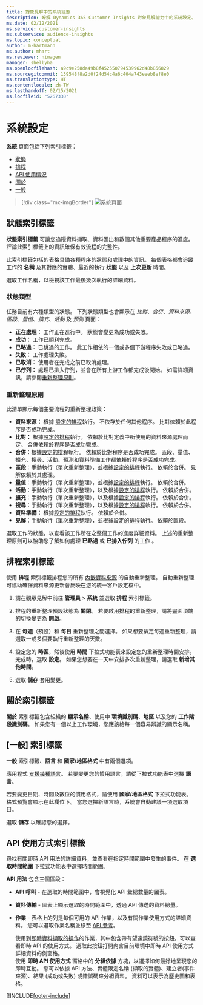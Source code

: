 ```yaml
---
title: 對象見解中的系統組態
description: 瞭解 Dynamics 365 Customer Insights 對象見解能力中的系統設定。
ms.date: 02/12/2021
ms.service: customer-insights
ms.subservice: audience-insights
ms.topic: conceptual
author: m-hartmann
ms.author: mhart
ms.reviewer: nimagen
manager: shellyha
ms.openlocfilehash: a9c9e258da49b8f452550794539962d48b856829
ms.sourcegitcommit: 139548f8a2d0f24d54c4a6c404a743eeeb8ef8e0
ms.translationtype: HT
ms.contentlocale: zh-TW
ms.lasthandoff: 02/15/2021
ms.locfileid: "5267330"
---
```

# <a name="system-configuration"></a>系統設定

**系統** 頁面包括下列索引標籤：
- [狀態](#status-tab)
- [排程](#schedule-tab)
- [API 使用情況](#api-usage-tab)
- [關於](#about-tab)
- [一般](#general-tab)

> [!div class="mx-imgBorder"]
> ![系統頁面](media/system-tabs.png "系統頁面")

## <a name="status-tab"></a>狀態索引標籤

**狀態索引標籤** 可讓您追蹤資料擷取、資料匯出和數個其他重要產品程序的進度。 評論此索引標籤上的資訊確保有效流程的完整性。

此索引標籤包括的表格具備各種程序的狀態和處理中的資訊。 每個表格都會追蹤工作的 **名稱** 及其對應的實體、最近的執行 **狀態** 以及 **上次更新** 時間。

選取工作名稱，以檢視該工作最後幾次執行的詳細資料。

### <a name="status-types"></a>狀態類型

任務目前有六種類型的狀態。 下列狀態類型也會顯示在 *比對*、*合併*、*資料來源*、*區段*、*量值*、*擴充*、*活動* 及 *預測* 頁面：

- **正在處理：** 工作正在進行中。 狀態會變更為成功或失敗。
- **成功：** 工作已順利完成。
- **已略過：** 已跳過的工作。 此工作相依的一個或多個下游程序失敗或已略過。
- **失敗：** 工作處理失敗。
- **已取消：** 使用者在完成之前已取消處理。
- **已佇列：** 處理已排入佇列，並會在所有上游工作都完成後開始。 如需詳細資訊，請參閱[重新整理原則](#refresh-policies)。

### <a name="refresh-policies"></a>重新整理原則

此清單顯示每個主要流程的重新整理政策：

- **資料來源：** 根據 [設定的排程](#schedule-tab)執行。 不依存於任何其他程序。 比對依賴於此程序是否成功完成。
- **比對：** 根據[設定的排程](#schedule-tab)執行。 依賴於比對定義中所使用的資料來源處理而定。 合併依賴於程序是否成功完成。
- **合併**：根據[設定的排程](#schedule-tab)執行。 依賴於比對程序是否成功完成。 區段、量值、擴充、搜尋、活動、預測和資料準備工作都依賴於程序是否成功完成。
- **區段**：手動執行（單次重新整理），並根據[設定的排程](#schedule-tab)執行。 依賴於合併。 見解依賴於其處理。
- **量值**：手動執行（單次重新整理），並根據[設定的排程](#schedule-tab)執行。 依賴於合併。
- **活動**：手動執行（單次重新整理），以及根據[設定的排程](#schedule-tab)執行。 依賴於合併。
- **擴充**：手動執行（單次重新整理），以及根據[設定的排程](#schedule-tab)執行。 依賴於合併。
- **搜尋**：手動執行（單次重新整理），以及根據[設定的排程](#schedule-tab)執行。 依賴於合併。
- **資料準備：** 根據[設定的排程](#schedule-tab)執行。 依賴於合併。
- **見解**：手動執行（單次重新整理），並根據[設定的排程](#schedule-tab)執行。 依賴於區段。

選取工作的狀態，以查看該工作所在之整個工作的進度詳細資料。 上述的重新整理原則可以協助您了解如何處理 **已略過** 或 **已排入佇列** 的工作 。

## <a name="schedule-tab"></a>排程索引標籤

使用 **排程** 索引標籤排程您的所有 [內嵌資料來源](data-sources.md) 的自動重新整理。 自動重新整理可協助確保資料來源更新會反映在您的統一客戶設定檔中。

1. 請在觀眾見解中前往 **管理員**  > **系統** 並選取 **排程** 索引標籤。

2. 排程的重新整理預設狀態為 **關閉**。 若要啟用排程的重新整理，請將畫面頂端的切換變更為 **開啟**。

3. 在 **每週**（預設）和 **每日** 重新整理之間選擇。 如果想要排定每週重新整理，請選取一或多個要執行重新整理的天數。

4. 設定您的 **時區**，然後使用 **時間** 下拉式功能表來設定您的重新整理時間安排。 完成時，選取 **設定**。 如果您想要在一天中安排多次重新整理，請選取 **新增其他時間**。

5. 選取 **儲存** 套用變更。

## <a name="about-tab"></a>關於索引標籤

**關於** 索引標籤包含組織的 **顯示名稱**、使用中 **環境識別碼**、**地區** 以及您的 **工作階段識別碼**。 如果您有一個以上工作環境，您應該給每一個容易辨識的顯示名稱。

## <a name="general-tab"></a>[一般] 索引標籤

**一般** 索引標籤、**語言** 和 **國家/地區格式** 中有兩個選項。

應用程式 [支援幾種語言](supported-languages.md)。 若要變更您的慣用語言，請從下拉式功能表中選擇 **語言**。

若要變更日期、時間及數位的慣用格式，請使用 **國家/地區格式** 下拉式功能表。 格式預覽會顯示在此欄位下。 當您選擇新語言時，系統會自動建議一項選取項目。

選取 **儲存** 以確認您的選擇。

## <a name="api-usage-tab"></a>API 使用方式索引標籤

尋找有關即時 API 用法的詳細資料，並查看在指定時間範圍中發生的事件。 在 **選取時間範圍** 下拉式功能表中選擇時間範圍。 

**API 用法** 包含三個區段： 
- **API 呼叫** - 在選取的時間範圍中，會視覺化 API 彙總數量的圖表。

- **資料傳輸** - 圖表上顯示選取的時間範圍中，透過 API 傳送的資料總量。

-  **作業** - 表格上的列是每個可用的 API 作業，以及有關作業使用方式的詳細資料。 您可以選取作業名稱並移至 [API 參考](https://developer.ci.ai.dynamics.com/api-details#api=CustomerInsights&operation=Get-all-instances)。

   使用到[即時資料擷取的操作](real-time-data-ingestion.md)的作業，其中包含帶有望遠鏡符號的按鈕，可以查看即時 API 的使用方式。 選取此按鈕打開內含目前環境中即時 API 使用方式詳細資料的側窗格。   
   使用 **即時 API 使用方式** 窗格中的 **分組依據** 方塊，以選擇如何最好地呈現您的即時互動。 您可以依據 API 方法、實體限定名稱 (擷取的實體)、建立者(事件來源)、結果 (成功或失敗) 或錯誤碼來分組資料。 資料可以表示為歷史圖和表格。


[!INCLUDE[footer-include](../includes/footer-banner.md)]